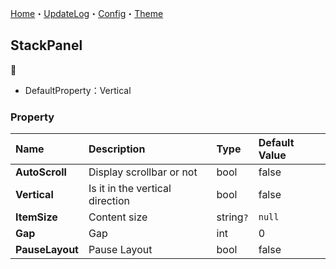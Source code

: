 ﻿[Home](../Home.md)・[UpdateLog](../UpdateLog.md)・[Config](../Config.md)・[Theme](../Theme.md)

## StackPanel
👚

- DefaultProperty：Vertical

### Property

Name | Description | Type | Default Value |
:--|:--|:--|:--|
**AutoScroll** | Display scrollbar or not | bool | false |
**Vertical** | Is it in the vertical direction | bool | false |
**ItemSize** | Content size | string`?` | `null` |
**Gap** | Gap | int | 0 |
**PauseLayout** | Pause Layout | bool | false ||